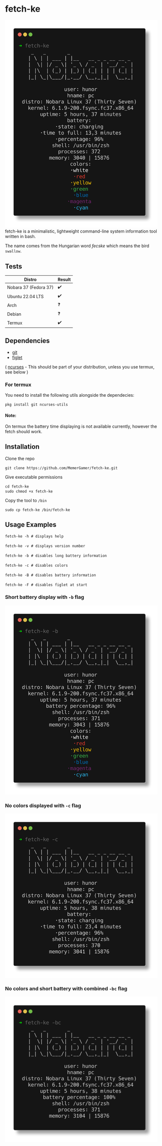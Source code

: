# fetch-ke

![fetch-ke](assets/main.png?raw=true "fetch-ke")
fetch-ke is a minimalistic, lightweight command-line system information tool written in bash.

The name comes from the Hungarian word <i>fecske</i> which means the bird `swallow`.

## Tests

| Distro | Result|
|---|---|
| Nobara 37 (Fedora 37) | 	:heavy_check_mark: |
| Ubuntu 22.04 LTS | 	:heavy_check_mark: |
| Arch | :question: |
| Debian | 	:question: |
| Termux | 	:heavy_check_mark: |


## Dependencies
- [git](https://git-scm.com/downloads)
- [figlet](https://github.com/cmatsuoka/figlet)


( [ncurses](https://github.com/mirror/ncurses) - This should be part of your distribution, unless you use termux, see below )
### For termux
You need to install the following utils alongside the dependecies:

```console
pkg install git ncurses-utils
```
#### Note:
On termux the battery time displaying is not available currently, however the fetch should work.
## Installation

Clone the repo

```console
git clone https://github.com/MemerGamer/fetch-ke.git
```

Give executable permissions

```console
cd fetch-ke
sudo chmod +x fetch-ke
```

Copy the tool to `/bin`

```console
sudo cp fetch-ke /bin/fetch-ke
```

## Usage Examples

```console
fetch-ke -h # displays help

fetch-ke -v # displays version number

fetch-ke -b # disables long battery information

fetch-ke -c # disables colors

fetch-ke -B # disables battery information

fetch-ke -F # disables figlet at start
```

### Short battery display with `-b` flag

![short battery](assets/short_battery.png?raw=true "short battery")

### No colors displayed with `-c` flag

![no_colors](assets/no_colors.png?raw=true "no colors")

### No colors and short battery with combined `-bc` flag

![combined](assets/combined.png?raw=true "combined")
